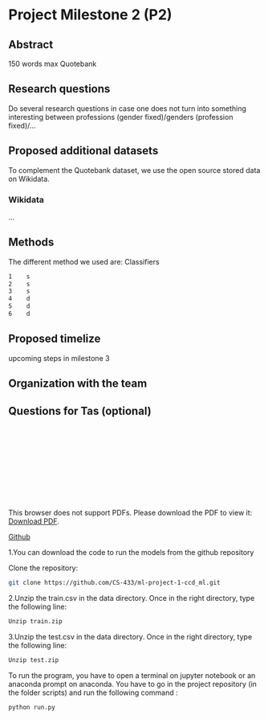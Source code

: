 # Project Milestone 2 (P2)

## Abstract 
150 words max
Quotebank


## Research questions 
Do several research questions in case one does not turn into something interesting between professions (gender fixed)/genders (profession fixed)/...


## Proposed additional datasets
To complement the Quotebank dataset, we use the open source stored data on Wikidata.
### Wikidata
...


## Methods
 The different method we used are: Classifiers
```bash
1    s
2    s
3    s
4    d
5    d
6    d
```


## Proposed timelize 

upcoming steps in milestone 3


## Organization with the team




## Questions for Tas (optional)


<object data="https://github.com/CS-433/ml-project-1-ccd_ml/blob/main/Machine_Learning_to_discover_Higgs_Boson.pdf" type="application/pdf" width="700px" height="700px">
    <embed src="https://github.com/CS-433/ml-project-1-ccd_ml/blob/main/Machine_Learning_to_discover_Higgs_Boson.pdf">
        <p>This browser does not support PDFs. Please download the PDF to view it: <a href="https://github.com/CS-433/ml-project-1-ccd_ml/blob/main/Machine_Learning_to_discover_Higgs_Boson.pdf">Download PDF</a>.</p>
    </embed>
</object>

[Github](https://github.com/CS-433/ml-project-1-ccd_ml.git)

1.You can download the code to run the models from the github repository 


Clone the repository:
```bash
git clone https://github.com/CS-433/ml-project-1-ccd_ml.git
```
2.Unzip the train.csv in the data directory. Once in the right directory, type the following line:

```bash
Unzip train.zip
```

3.Unzip the test.csv in the data directory. Once in the right directory, type the following line:

```bash
Unzip test.zip
```

To run the program, you have to open a terminal on jupyter notebook or an anaconda prompt on anaconda. You have to go in the project repository (in the folder scripts) and run the following command :
```bash
python run.py
```





